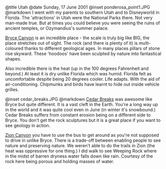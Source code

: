 @title		Utah
@date		Sunday, 17 June 2001
@inset		ponderosa_point1.JPG
@markdown
I went with my parents to southern Utah and to Disneyworld in Florida.   The 'attractions' in Utah were the National Parks there.   Not very man-made true.   But at times you could believe you were seeing the ruins of ancient temples, or Ozymandius's summer palace.

[Bryce Canyon](https://www.nps.gov/brca/index.htm) is an incredible place - the scale is truly big like BIG, the place stretches out of sight.   The rock (and there is plenty of it) is multi-coloured thanks to different geological ages. In many places pillars of stone rise skyward.   These 'hoodoos' have been sculpted by nature into fantastical shapes.

Also incredible there is the heat (up in the 100 degrees Fahrenheit and beyond.)   At least it is dry unlike Florida which was humid.   Florida felt as uncomfortable despite being 20 degrees cooler.   Life adapts.   With the aid of air-conditioning.   Chipmunks and birds have learnt to hide out inside vehicle grilles.

@inset		cedar_breaks.JPG
@markdown
[Cedar Breaks](https://www.nps.gov/cebr/index.htm) was awesome like Bryce but quite different.   It is a vast cleft in the Earth.   You're a long way up in the world and it was quite cool even in June (in winter it's snowbound.)   Cedar Breaks suffers from constant erosion being on a different side to Bryce.   You don't get the rock sculptures but it is a great place if you want to see geology in action.

[Zion Canyon](https://www.nps.gov/zion/index.htm) you have to use the bus to get around as you're not supposed to drive in unlike Bryce.   There is a trade-off between enabling people to see nature and preserving   nature.   We weren't able to do the trails in Zion (the heat was oppressive for one thing.)   I did walk to see Weeping Rock where in the midst of barren dryness water falls down like rain.   Courtesy of the rock here being porous and holding masses of water.
